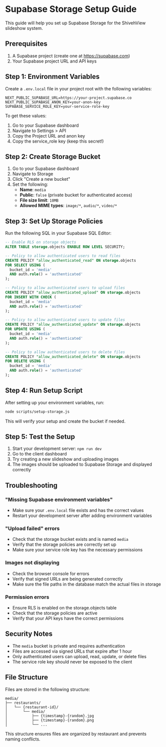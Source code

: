 # Supabase Storage Setup Guide

This guide will help you set up Supabase Storage for the ShivehView slideshow system.

## Prerequisites

1. A Supabase project (create one at https://supabase.com)
2. Your Supabase project URL and API keys

## Step 1: Environment Variables

Create a `.env.local` file in your project root with the following variables:

```env
NEXT_PUBLIC_SUPABASE_URL=https://your-project.supabase.co
NEXT_PUBLIC_SUPABASE_ANON_KEY=your-anon-key
SUPABASE_SERVICE_ROLE_KEY=your-service-role-key
```

To get these values:

1. Go to your Supabase dashboard
2. Navigate to Settings > API
3. Copy the Project URL and anon key
4. Copy the service_role key (keep this secret!)

## Step 2: Create Storage Bucket

1. Go to your Supabase dashboard
2. Navigate to Storage
3. Click "Create a new bucket"
4. Set the following:
   - **Name**: `media`
   - **Public**: `false` (private bucket for authenticated access)
   - **File size limit**: `10MB`
   - **Allowed MIME types**: `image/*`, `audio/*`, `video/*`

## Step 3: Set Up Storage Policies

Run the following SQL in your Supabase SQL Editor:

```sql
-- Enable RLS on storage objects
ALTER TABLE storage.objects ENABLE ROW LEVEL SECURITY;

-- Policy to allow authenticated users to read files
CREATE POLICY "allow_authenticated_read" ON storage.objects
FOR SELECT USING (
  bucket_id = 'media'
  AND auth.role() = 'authenticated'
);

-- Policy to allow authenticated users to upload files
CREATE POLICY "allow_authenticated_upload" ON storage.objects
FOR INSERT WITH CHECK (
  bucket_id = 'media'
  AND auth.role() = 'authenticated'
);

-- Policy to allow authenticated users to update files
CREATE POLICY "allow_authenticated_update" ON storage.objects
FOR UPDATE USING (
  bucket_id = 'media'
  AND auth.role() = 'authenticated'
);

-- Policy to allow authenticated users to delete files
CREATE POLICY "allow_authenticated_delete" ON storage.objects
FOR DELETE USING (
  bucket_id = 'media'
  AND auth.role() = 'authenticated'
);
```

## Step 4: Run Setup Script

After setting up your environment variables, run:

```bash
node scripts/setup-storage.js
```

This will verify your setup and create the bucket if needed.

## Step 5: Test the Setup

1. Start your development server: `npm run dev`
2. Go to the client dashboard
3. Try creating a new slideshow and uploading images
4. The images should be uploaded to Supabase Storage and displayed correctly

## Troubleshooting

### "Missing Supabase environment variables"

- Make sure your `.env.local` file exists and has the correct values
- Restart your development server after adding environment variables

### "Upload failed" errors

- Check that the storage bucket exists and is named `media`
- Verify that the storage policies are correctly set up
- Make sure your service role key has the necessary permissions

### Images not displaying

- Check the browser console for errors
- Verify that signed URLs are being generated correctly
- Make sure the file paths in the database match the actual files in storage

### Permission errors

- Ensure RLS is enabled on the storage.objects table
- Check that the storage policies are active
- Verify that your API keys have the correct permissions

## Security Notes

- The `media` bucket is private and requires authentication
- Files are accessed via signed URLs that expire after 1 hour
- Only authenticated users can upload, read, update, or delete files
- The service role key should never be exposed to the client

## File Structure

Files are stored in the following structure:

```
media/
├── restaurants/
│   └── {restaurant-id}/
│       └── media/
│           ├── {timestamp}-{random}.jpg
│           ├── {timestamp}-{random}.png
│           └── ...
```

This structure ensures files are organized by restaurant and prevents naming conflicts.
